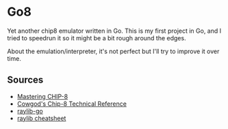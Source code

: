 # Go8

Yet another chip8 emulator written in Go. This is my first project in Go, and I tried to speedrun it so it might be a bit rough around the edges.

About the emulation/interpreter, it's not perfect but I'll try to improve it over time.

## Sources

- [Mastering CHIP-8](https://github.com/mattmikolay/chip-8/wiki/Mastering-CHIP%E2%80%908)
- [Cowgod's Chip-8 Technical Reference](http://devernay.free.fr/hacks/chip8/C8TECH10.HTM)
- [raylib-go](https://github.com/gen2brain/raylib-go)
- [raylib cheatsheet](https://www.raylib.com/cheatsheet/cheatsheet.html)
  